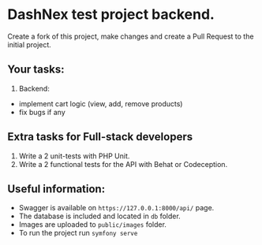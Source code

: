 # DashNex test project backend.

Create a fork of this project, make changes and create a Pull Request to the initial project.

## Your tasks:
1. Backend:
 - implement cart logic (view, add, remove products)
 - fix bugs if any

## Extra tasks for Full-stack developers
1. Write a 2 unit-tests with PHP Unit.
2. Write a 2 functional tests for the API with Behat or Codeception.

## Useful information:

- Swagger is available on `https://127.0.0.1:8000/api/` page.
- The database is included and located in `db` folder.
- Images are uploaded to `public/images` folder.
- To run the project run `symfony serve`